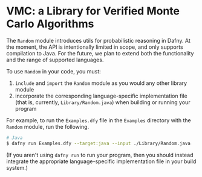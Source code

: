 # VMC: a Library for Verified Monte Carlo Algorithms

The `Random` module introduces utils for probabilistic reasoning in Dafny. At the moment, the API is intentionally limited in scope, and only supports compilation to Java. For the future, we plan to extend both the functionality and the range of supported languages.

To use `Random` in your code, you must:

1. `include` and `import` the `Random` module as you would any other library module
2. incorporate the corresponding language-specific implementation file (that is, currently, `Library/Random.java`) when building or running your program

For example, to run the `Examples.dfy` file in the `Examples` directory with the `Random` module, run the following.

```bash
# Java
$ dafny run Examples.dfy --target:java --input ./Library/Random.java
```

(If you aren't using `dafny run` to run your program,
then you should instead integrate the appropriate language-specific implementation file in your build system.)
